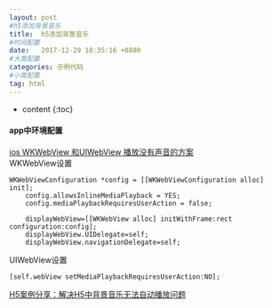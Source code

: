 ```yaml
---
layout: post
#h5添加背景音乐
title:  h5添加背景音乐
#时间配置
date:   2017-12-29 18:35:16 +0800
#大类配置
categories: 示例代码
#小类配置
tag: html
---
```


* content
{:toc}

#### app中环境配置 
[ios WKWebView 和UIWebView 播放没有声音的方案](http://blog.csdn.net/yinyakun/article/details/53992474)<br>
WKWebView设置
```objc
WKWebViewConfiguration *config = [[WKWebViewConfiguration alloc] init];  
    config.allowsInlineMediaPlayback = YES;  
    config.mediaPlaybackRequiresUserAction = false;  
      
    displayWebView=[[WKWebView alloc] initWithFrame:rect configuration:config];  
    displayWebView.UIDelegate=self;  
    displayWebView.navigationDelegate=self;  

```

UIWebView设置
```objc
[self.webView setMediaPlaybackRequiresUserAction:NO];
````

[H5案例分享：解决H5中背景音乐无法自动播放问题](https://www.h5-share.com/articles/201701/bgmusicarticle.html)<br>


<!-- 音乐 start-->
<div class="musicinfo" id="musicinfo">
    <audio id="musicid" src="/styles/audio/message.mp3" preload="preload" autoplay="autoplay"  loop="loop">您的浏览器不支持 audio标签。</audio>
    <img class="music on roate" 
</div>
<!-- 音乐 end-->
<script type="text/javascript">
	// 音乐播放
	function autoPlayMusic() {
	    // 自动播放音乐效果，解决浏览器或者APP自动播放问题
	    function musicInBrowserHandler() {
	        musicPlay(true);
	        document.body.removeEventListener('touchstart', musicInBrowserHandler);
	    }
	    document.body.addEventListener('touchstart', musicInBrowserHandler);

	    // 自动播放音乐效果，解决微信自动播放问题
	    function musicInWeixinHandler() {
	        musicPlay(true);
	        document.addEventListener("WeixinJSBridgeReady", function () {
	            musicPlay(true);
	        }, false);
	        document.removeEventListener('DOMContentLoaded', musicInWeixinHandler);
	    }
	    document.addEventListener('DOMContentLoaded', musicInWeixinHandler);
	}
	function musicPlay(isPlay) {
	    var audio = document.getElementById('musicid');
	    if (isPlay && audio.paused) {
	        audio.play();
	    }
	    if (!isPlay && !audio.paused) {
	        audio.pause();
	    }
	}
	autoPlayMusic();
</script>